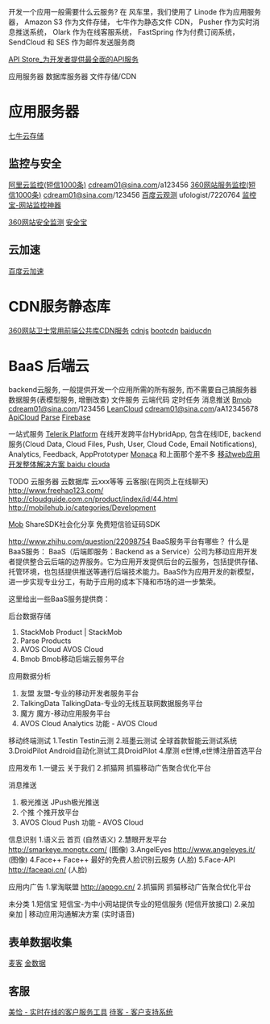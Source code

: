 开发一个应用一般需要什么云服务?
在 风车里，我们使用了  Linode 作为应用服务器， Amazon S3 作为文件存储， 七牛作为静态文件 CDN， Pusher 作为实时消息推送系统， Olark 作为在线客服系统， FastSpring 作为付费订阅系统， SendCloud 和 SES 作为邮件发送服务商 

[API Store_为开发者提供最全面的API服务](http://apistore.baidu.com/)


应用服务器
数据库服务器
文件存储/CDN 

# 应用服务器
[七牛云存储](http://www.qiniu.com/)

## 监控与安全
[阿里云监控(短信1000条)](http://console.aliyun.com/jiankong)
    cdream01@sina.com/a123456
[360网站服务监控(短信1000条)](http://jk.cloud.360.cn/Dashboard/index)
    cdream01@sina.com/123456
[百度云观测](http://ce.baidu.com/site/list)
    ufologist/7220764
[监控宝-网站监控神器](http://www.jiankongbao.com/) 

[360网站安全监测]( http://webscan.360.cn/)
[安全宝]( http://anquanbao.com/)


## 云加速
[百度云加速](http://next.su.baidu.com/)

# CDN服务静态库
[360网站卫士常用前端公共库CDN服务](http://libs.useso.com/)
[cdnjs]( http://www.cdnjs.cn/)
[bootcdn](http://www.bootcdn.cn/)
[baiducdn](http://cdn.code.baidu.com)

# BaaS 后端云
backend云服务, 一般提供开发一个应用所需的所有服务, 而不需要自己搞服务器
数据服务(表模型服务, 增删改查)
文件服务
云端代码
定时任务
消息推送
[Bmob]( http://www.bmob.cn/app/list)
    cdream01@sina.com/123456
[LeanCloud](https://leancloud.cn)
    cdream01@sina.com/aA12345678
[ApiCloud]( http://apicloud.com/)
[Parse](http://parse.com)
[Firebase](https://www.firebase.com/)

一站式服务
[Telerik Platform](https://platform.telerik.com)
在线开发跨平台HybridApp, 包含在线IDE, backend服务(Cloud Data, Cloud Files, Push, User, Cloud Code, Email Notifications), Analytics, Feedback, AppPrototyper
[Monaca]( https://monaca.io/)
和上面那个差不多
[移动web应用开发整体解决方案 baidu clouda](http://clouda.baidu.com/)


TODO
云服务器
云数据库
云xxx等等
云客服(在网页上在线聊天)
http://www.freehao123.com/ 
http://cloudguide.com.cn/product/index/id/44.html 
http://mobilehub.io/categories/Development 

[Mob]( http://mob.com/)
ShareSDK社会化分享 
免费短信验证码SDK 






http://www.zhihu.com/question/22098754 
BaaS服务平台有哪些？
什么是BaaS服务：
BaaS（后端即服务：Backend as a Service）公司为移动应用开发者提供整合云后端的边界服务。它为应用开发提供后台的云服务，包括提供存储、托管环境，也包括提供推送等通行后端技术能力。BaaS作为应用开发的新模型，进一步实现专业分工，有助于应用的成本下降和市场的进一步繁荣。

这里给出一些BaaS服务提供商：

后台数据存储
1. StackMob Product | StackMob
2. Parse Products
3. AVOS Cloud AVOS Cloud
4. Bmob Bmob移动后端云服务平台

应用数据分析
1. 友盟 友盟-专业的移动开发者服务平台
2. TalkingData TalkingData-专业的无线互联网数据服务平台
3. 魔方 魔方-移动应用服务平台
4. AVOS Cloud Analytics 功能 - AVOS Cloud

移动终端测试
1.Testin Testin云测
2.班墨云测试 全球首款智能云测试系统
3.DroidPilot Android自动化测试工具DroidPilot
4.摩测 e世博,e世博注册首选平台

应用发布
1.一键云 关于我们
2.抓猫网 抓猫移动广告聚合优化平台

消息推送
1. 极光推送 JPush极光推送
2. 个推 个推开放平台
3. AVOS Cloud Push 功能 - AVOS Cloud

信息识别
1.语义云 首页 (自然语义)
2.慧眼开发平台 http://smarkeye.mongtx.com/ (图像)
3.AngelEyes http://www.angeleyes.it/ (图像)
4.Face++ Face++ 最好的免费人脸识别云服务 (人脸)
5.Face-API http://faceapi.cn/ (人脸)

应用内广告
1.掌淘联盟 http://appgo.cn/
2.抓猫网 抓猫移动广告聚合优化平台

未分类
1.短信宝 短信宝-为中小网站提供专业的短信服务 (短信开放接口)
2.亲加 亲加 | 移动应用沟通解决方案 (实时语音)


## 表单数据收集
[麦客](http://www.mikecrm.com/)
[金数据](https://jinshuju.net)


## 客服
[美恰 - 实时在线的客户服务工具](http://meiqia.com)
[待客 - 客户支持系统](https://daike.dk/)
